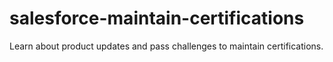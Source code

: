 # salesforce-maintain-certifications
Learn about product updates and pass challenges to maintain certifications.
